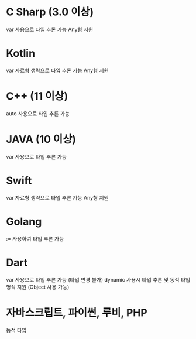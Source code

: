 # C Sharp (3.0 이상)
var 사용으로 타입 추론 가능
Any형 지원

# Kotlin
var 자료형 생략으로 타입 추론 가능
Any형 지원

# C++ (11 이상)
auto 사용으로 타입 추론 가능

# JAVA (10 이상)
var 사용으로 타입 추론 가능

# Swift
var 자료형 생략으로 타입 추론 가능
Any형 지원

# Golang
:= 사용하여 타입 추론 가능

# Dart
var 사용으로 타입 추론 가능 (타입 변경 불가)
dynamic 사용시 타입 추론 및 동적 타입 형식 지원 (Object 사용 가능)

# 자바스크립트, 파이썬, 루비, PHP
동적 타입
